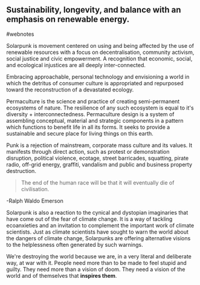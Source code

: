 ## Sustainability, longevity, and balance with an emphasis on renewable energy.
#webnotes

Solarpunk is movement centered on using and being affected by the use of renewable resources with a focus on decentralisation, community activism, social justice and civic empowerment. A recognition that economic, social, and ecological injustices are all deeply inter-connected.

Embracing approachable, personal technology and envisioning a world in which the detritus of consumer culture is appropriated and repurposed toward the reconstruction of a devastated ecology.

Permaculture is the science and practice of creating semi-permanent ecosystems of nature. The resilience of any such ecosystem is equal to it's diversity + interconnectedness. Permaculture design is a system of assembling conceptual, material and strategic components in a pattern which functions to benefit life in all its forms. It seeks to provide a sustainable and secure place for living things on this earth.

Punk is a rejection of mainstream, corporate mass culture and its values. It manifests through direct action, such as protest or demonstration disruption, political violence, ecotage, street barricades, squatting, pirate radio, off-grid energy, graffiti, vandalism and public and business property destruction.

>The end of the human race will be that it will eventually die of civilisation.

-Ralph Waldo Emerson

Solarpunk is also a reaction to the cynical and dystopian imaginaries that have come out of the fear of climate change. It is a way of tackling ecoanxieties and an invitation to complement the important work of climate scientists. Just as climate scientists have sought to warn the world about the dangers of climate change, Solarpunks are offering alternative visions to the helplessness often generated by such warnings.

We're destroying the world because we are, in a very literal and deliberate way, at war with it. People need more than to be made to feel stupid and guilty. They need more than a vision of doom. They need a vision of the world and of themselves that **inspires them**.